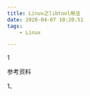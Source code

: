 ```yaml
---
title: Linux之libtool用法
date: 2020-04-07 10:20:51
tags:
	- Linux

---
```


1

参考资料

1、

